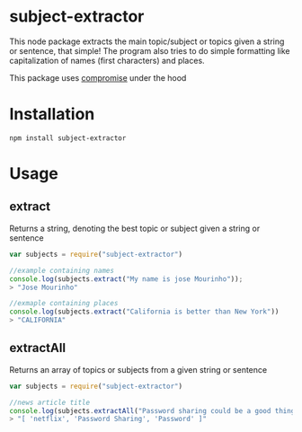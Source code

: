 # subject-extractor
This node package extracts the main topic/subject or topics given a string or sentence, that simple!
The program also tries to do simple formatting like capitalization of names (first characters) and places.

This package uses [compromise](https://github.com/spencermountain/compromise) under the hood


# Installation
```npm install subject-extractor```

# Usage 
## extract
Returns a string, denoting the best topic or subject given a string or sentence
```javascript
var subjects = require("subject-extractor")

//example containing names
console.log(subjects.extract("My name is jose Mourinho"));
> "Jose Mourinho"

//exmaple containing places
console.log(subjects.extract("California is better than New York"))
> "CALIFORNIA"
```

## extractAll
Returns an array of topics or subjects from a given string or sentence
```javascript
var subjects = require("subject-extractor")

//news article title
console.log(subjects.extractAll("Password sharing could be a good thing for Netflix and Hulu"));
> "[ 'netflix', 'Password Sharing', 'Password' ]"
```